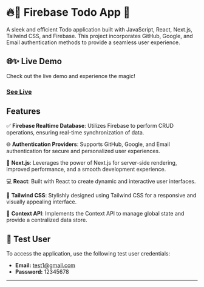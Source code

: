 # 🔥🚀 Firebase Todo App 📝

A sleek and efficient Todo application built with JavaScript, React, Next.js, Tailwind CSS, and Firebase. This project incorporates GitHub, Google, and Email authentication methods to provide a seamless user experience.

## 🌐✨ Live Demo
Check out the live demo and experience the magic! 
### [See Live](https://firebase-todo-zeta.vercel.app) 

## Features

✅ **Firebase Realtime Database**: Utilizes Firebase to perform CRUD operations, ensuring real-time synchronization of data.

🌐 **Authentication Providers**: Supports GitHub, Google, and Email authentication for secure and personalized user experiences.

🚀 **Next.js**: Leverages the power of Next.js for server-side rendering, improved performance, and a smooth development experience.

💻 **React**: Built with React to create dynamic and interactive user interfaces.

🎨 **Tailwind CSS**: Stylishly designed using Tailwind CSS for a responsive and visually appealing interface.

🔗 **Context API**: Implements the Context API to manage global state and provide a centralized data store.

## 🧪 Test User

To access the application, use the following test user credentials:

- **Email:** test1@gmail.com
- **Password:** 12345678

<hr />

